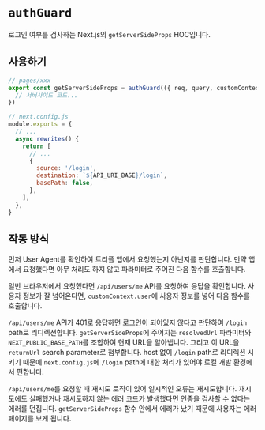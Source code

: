 # `authGuard`

로그인 여부를 검사하는 Next.js의 `getServerSideProps` HOC입니다.

## 사용하기

```ts
// pages/xxx
export const getServerSideProps = authGuard(({ req, query, customContext }) => {
  // 서버사이드 코드...
})
```

```js
// next.config.js
module.exports = {
  // ...
  async rewrites() {
    return [
      // ...
      {
        source: '/login',
        destination: `${API_URI_BASE}/login`,
        basePath: false,
      },
    ],
  },
}
```

## 작동 방식

먼저 User Agent를 확인하여 트리플 앱에서 요청했는지 아닌지를 판단합니다.
만약 앱에서 요청했다면 아무 처리도 하지 않고 파라미터로 주어진 다음 함수를 호출합니다.

일반 브라우저에서 요청했다면 `/api/users/me` API를 요청하여 응답을 확인합니다.
사용자 정보가 잘 넘어온다면, `customContext.user`에 사용자 정보를 넣어 다음 함수를 호출합니다.

`/api/users/me` API가 401로 응답하면 로그인이 되어있지 않다고 판단하여 `/login` path로 리디렉션합니다.
`getServerSideProps`에 주어지는 `resolvedUrl` 파라미터와 `NEXT_PUBLIC_BASE_PATH`를 조합하여 현재 URL을 알아냅니다.
그리고 이 URL을 `returnUrl` search parameter로 첨부합니다.
host 없이 `/login` path로 리디렉션 시키기 때문에
`next.config.js`에 `/login` path에 대한 처리가 있어야 로컬 개발 환경에서 편합니다.

`/api/users/me`를 요청할 때 재시도 로직이 있어 일시적인 오류는 재시도합니다.
재시도에도 실패했거나 재시도하지 않는 에러 코드가 발생했다면 인증을 검사할 수 없다는 에러를 던집니다.
`getServerSideProps` 함수 안에서 에러가 났기 때문에 사용자는 에러 페이지를 보게 됩니다.
